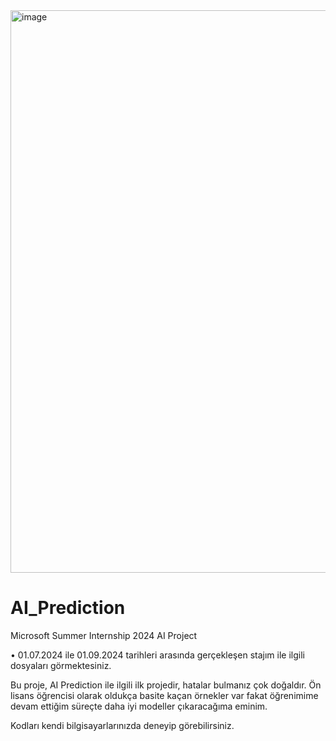 


<img width="2008" height="900" alt="image" src="https://github.com/user-attachments/assets/7b56bbf2-d1f3-495a-9ec6-8497c432aeaf" />




























# AI_Prediction
Microsoft Summer Internship 2024 AI Project

• 01.07.2024 ile 01.09.2024 tarihleri arasında gerçekleşen stajım ile ilgili dosyaları görmektesiniz.

Bu proje, AI Prediction ile ilgili ilk projedir, hatalar bulmanız çok doğaldır. Ön lisans öğrencisi olarak oldukça basite kaçan örnekler var fakat öğrenimime devam ettiğim süreçte daha iyi modeller çıkaracağıma eminim.

Kodları kendi bilgisayarlarınızda deneyip görebilirsiniz.




